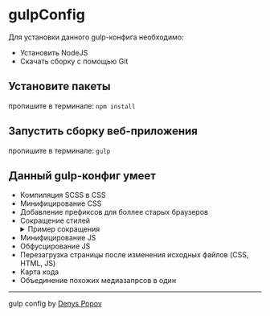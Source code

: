 # gulpConfig

Для установки данного gulp-конфига необходимо:
<ul>
<li>Установить NodeJS</li>
<li>Скачать сборку с помощью Git</li>
</ul>

<h2>Установите пакеты</h2>

пропишите в терминале:
<code>npm install</code>

<h2>Запустить сборку веб-приложения</h2>

пропишите в терминале:
<code>gulp</code>

<h2>Данный gulp-конфиг умеет</h2>
<ul>
<li>Компиляция SCSS в CSS</li>
<li>Минифицирование CSS</li>
<li>Добавление префиксов для боллее старых браузеров</li>
<li>Сокращение стилей 
    <details>
        <summary>Пример сокращения</summary>
        <img src="http://www.denyspopov.com/wp-content/uploads/2020/02/shorthand.jpeg" alt="shorthand"> 
    </details>
</li>

<li>Минифицирование JS</li>
<li>Обфусцирование JS</li>
<li>Перезагрузка страницы после изменения исходных файлов (CSS, HTML, JS)</li>
<li>Карта кода</li>
<li>Объединение похожих медиазапрсов в один</li>
</ul>


<hr>
gulp config by <a href="https://www.denyspopov.com/">Denys Popov</a>
